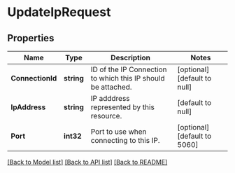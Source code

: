 # UpdateIpRequest

## Properties
Name | Type | Description | Notes
------------ | ------------- | ------------- | -------------
**ConnectionId** | **string** | ID of the IP Connection to which this IP should be attached. | [optional] [default to null]
**IpAddress** | **string** | IP adddress represented by this resource. | [default to null]
**Port** | **int32** | Port to use when connecting to this IP. | [optional] [default to 5060]

[[Back to Model list]](../README.md#documentation-for-models) [[Back to API list]](../README.md#documentation-for-api-endpoints) [[Back to README]](../README.md)

